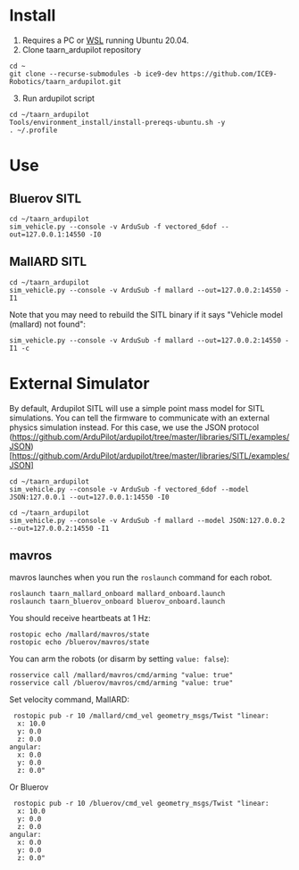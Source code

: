 # Install
1. Requires a PC or [WSL](https://learn.microsoft.com/en-us/windows/wsl/install) running Ubuntu 20.04.
2. Clone taarn_ardupilot repository
```shell
cd ~
git clone --recurse-submodules -b ice9-dev https://github.com/ICE9-Robotics/taarn_ardupilot.git
```
3. Run ardupilot script
```shell
cd ~/taarn_ardupilot
Tools/environment_install/install-prereqs-ubuntu.sh -y
. ~/.profile
```

# Use
## Bluerov SITL
```shell
cd ~/taarn_ardupilot
sim_vehicle.py --console -v ArduSub -f vectored_6dof --out=127.0.0.1:14550 -I0
```

## MallARD SITL
```shell
cd ~/taarn_ardupilot
sim_vehicle.py --console -v ArduSub -f mallard --out=127.0.0.2:14550 -I1
```

Note that you may need to rebuild the SITL binary if it says "Vehicle model (mallard) not found":
```shell
sim_vehicle.py --console -v ArduSub -f mallard --out=127.0.0.2:14550 -I1 -c
```

# External Simulator
By default, Ardupilot SITL will use a simple point mass model for SITL simulations. You can tell the firmware to communicate with an external physics simulation instead. For this case, we use the JSON protocol (https://github.com/ArduPilot/ardupilot/tree/master/libraries/SITL/examples/JSON)[https://github.com/ArduPilot/ardupilot/tree/master/libraries/SITL/examples/JSON]

```shell
cd ~/taarn_ardupilot
sim_vehicle.py --console -v ArduSub -f vectored_6dof --model JSON:127.0.0.1 --out=127.0.0.1:14550 -I0
```

```shell
cd ~/taarn_ardupilot
sim_vehicle.py --console -v ArduSub -f mallard --model JSON:127.0.0.2 --out=127.0.0.2:14550 -I1
```

## mavros
mavros launches when you run the `roslaunch` command for each robot. 
```
roslaunch taarn_mallard_onboard mallard_onboard.launch
roslaunch taarn_bluerov_onboard bluerov_onboard.launch
```
You should receive heartbeats at 1 Hz:
```
rostopic echo /mallard/mavros/state
rostopic echo /bluerov/mavros/state
```
You can arm the robots (or disarm by setting `value: false`):
```
rosservice call /mallard/mavros/cmd/arming "value: true"
rosservice call /bluerov/mavros/cmd/arming "value: true"
```
Set velocity command, MallARD:
```
 rostopic pub -r 10 /mallard/cmd_vel geometry_msgs/Twist "linear:
  x: 10.0
  y: 0.0
  z: 0.0
angular:
  x: 0.0
  y: 0.0
  z: 0.0"
```
Or Bluerov
```
 rostopic pub -r 10 /bluerov/cmd_vel geometry_msgs/Twist "linear:
  x: 10.0
  y: 0.0
  z: 0.0
angular:
  x: 0.0
  y: 0.0
  z: 0.0"
```
